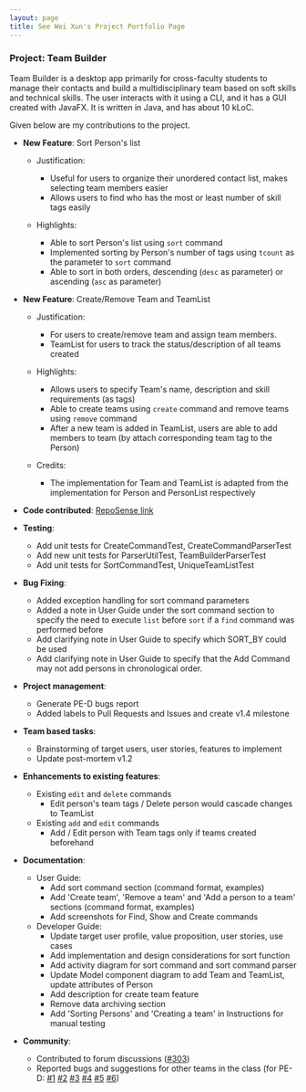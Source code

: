 ```yaml
---
layout: page
title: See Wei Xun's Project Portfolio Page
---
```


### Project: Team Builder

Team Builder is a desktop app primarily for cross-faculty students to manage their contacts and build a multidisciplinary team based on soft skills and technical skills. The user interacts with it using a CLI, and it has a GUI created with JavaFX. It is written in Java, and has about 10 kLoC.

Given below are my contributions to the project.

* **New Feature**: Sort Person's list
  * Justification:
    * Useful for users to organize their unordered contact list, makes selecting team members easier
    * Allows users to find who has the most or least number of skill tags easily

  * Highlights:
    * Able to sort Person's list using `sort` command
    * Implemented sorting by Person's number of tags using `tcount` as the parameter to `sort` command
    * Able to sort in both orders, descending (`desc` as parameter) or ascending (`asc` as parameter)

* **New Feature**: Create/Remove Team and TeamList
  * Justification:
    * For users to create/remove team and assign team members.
    * TeamList for users to track the status/description of all teams created

  * Highlights:
    * Allows users to specify Team's name, description and skill requirements (as tags)
    * Able to create teams using `create` command and remove teams using `remove` command
    * After a new team is added in TeamList, users are able to add members to team (by attach corresponding team tag to the Person)
  * Credits:
    * The implementation for Team and TeamList is adapted from the implementation for Person and PersonList respectively

* **Code contributed**: [RepoSense link](https://nus-cs2103-ay2223s2.github.io/tp-dashboard/?search=swx0&breakdown=true)

* **Testing**:
  * Add unit tests for CreateCommandTest, CreateCommandParserTest
  * Add new unit tests for ParserUtilTest, TeamBuilderParserTest
  * Add unit tests for SortCommandTest, UniqueTeamListTest

* **Bug Fixing**:
  * Added exception handling for sort command parameters
  * Added a note in User Guide under the sort command section to specify the need to execute `list` before `sort` if a `find` command was performed before
  * Add clarifying note in User Guide to specify which SORT_BY could be used
  * Add clarifying note in User Guide to specify that the Add Command may not add persons in chronological order.

* **Project management**:
  * Generate PE-D bugs report
  * Added labels to Pull Requests and Issues and create v1.4 milestone

* **Team based tasks**:
  * Brainstorming of target users, user stories, features to implement
  * Update post-mortem v1.2

* **Enhancements to existing features**:
  * Existing `edit` and `delete` commands
    * Edit person's team tags / Delete person would cascade changes to TeamList
  * Existing `add` and `edit` commands
    * Add / Edit person with Team tags only if teams created beforehand

* **Documentation**:
  * User Guide:
    * Add sort command section (command format, examples)
    * Add 'Create team', 'Remove a team' and 'Add a person to a team' sections (command format, examples)
    * Add screenshots for Find, Show and Create commands
  * Developer Guide:
    * Update target user profile, value proposition, user stories, use cases
    * Add implementation and design considerations for sort function
    * Add activity diagram for sort command and sort command parser
    * Update Model component diagram to add Team and TeamList, update attributes of Person
    * Add description for create team feature
    * Remove data archiving section
    * Add 'Sorting Persons' and 'Creating a team' in Instructions for manual testing

* **Community**:
  * Contributed to forum discussions ([\#303](https://github.com/nus-cs2103-AY2223S2/forum/issues/303))
  * Reported bugs and suggestions for other teams in the class (for PE-D: [\#1](https://github.com/swx0/ped/issues/1) [\#2](https://github.com/swx0/ped/issues/2) [\#3](https://github.com/swx0/ped/issues/3) [\#4](https://github.com/swx0/ped/issues/4) [\#5](https://github.com/swx0/ped/issues/5) [\#6](https://github.com/swx0/ped/issues/6))
